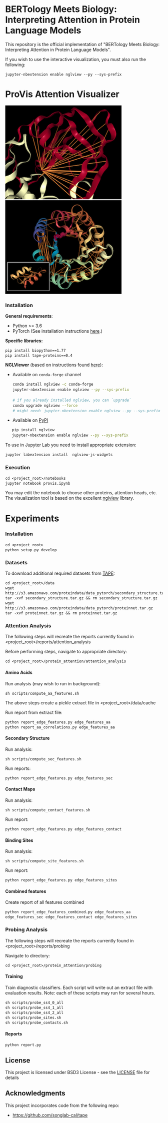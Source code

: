 # BERTology Meets Biology: Interpreting Attention in Protein Language Models

This repository is the official implementation of "BERTology Meets Biology: Interpreting Attention in Protein Language Models". 


If you wish to use the interactive visualization, you must also run the following:
```
jupyter-nbextension enable nglview --py --sys-prefix
```

# ProVis Attention Visualizer

![Image](images/vis3d_binding_sites.png?raw=true)  ![Image](images/vis3d_contact_map.png?raw=true)

### Installation
**General requirements**:
* Python >= 3.6
* PyTorch (See installation instructions [here](https://pytorch.org/).)

**Specific libraries:**
```
pip install biopython==1.77
pip install tape-proteins==0.4
```

**NGLViewer** (based on instructions found [here](https://github.com/arose/nglview#released-version])):

- Available on `conda-forge` channel

    ```bash
    conda install nglview -c conda-forge
    jupyter-nbextension enable nglview --py --sys-prefix
    
  # if you already installed nglview, you can `upgrade`
    conda upgrade nglview --force
    # might need: jupyter-nbextension enable nglview --py --sys-prefix
    ```

- Available on [PyPI](https://pypi.python.org/pypi/nglview/)

```bash
   pip install nglview
   jupyter-nbextension enable nglview --py --sys-prefix
```

To use in Jupyter Lab you need to install appropriate extension:

```bash
jupyter labextension install  nglview-js-widgets
```

### Execution

```
cd <project_root>/notebooks
jupyter notebook provis.ipynb
```

You may edit the notebook to choose other proteins, attention heads, etc. The visualization tool is based on the
excellent [nglview](https://github.com/arose/nglview) library.

# Experiments

### Installation

```setup
cd <project_root>
python setup.py develop
```


### Datasets

To download additional required datasets from [TAPE](https://github.com/songlab-cal/tape):

```setup
cd <project_root>/data
wget http://s3.amazonaws.com/proteindata/data_pytorch/secondary_structure.tar.gz
tar -xvf secondary_structure.tar.gz && rm secondary_structure.tar.gz
wget http://s3.amazonaws.com/proteindata/data_pytorch/proteinnet.tar.gz
tar -xvf proteinnet.tar.gz && rm proteinnet.tar.gz
```

### Attention Analysis

The following steps will recreate the reports currently found in <project_root>/reports/attention_analysis

Before performing steps, navigate to appropriate directory:
```
cd <project_root>/protein_attention/attention_analysis
```

#### Amino Acids

Run analysis (may wish to run in background):
```
sh scripts/compute_aa_features.sh
```
The above steps create a pickle extract file in <project_root>/data/cache

Run report from extract file:
```
python report_edge_features.py edge_features_aa
python report_aa_correlations.py edge_features_aa
```

#### Secondary Structure
Run analysis:
```
sh scripts/compute_sec_features.sh
```

Run reports:
```
python report_edge_features.py edge_features_sec
```
#### Contact Maps

Run analysis:
```
sh scripts/compute_contact_features.sh
```

Run report:
```
python report_edge_features.py edge_features_contact
```

#### Binding Sites
Run analysis:
```
sh scripts/compute_site_features.sh
```

Run report:
```
python report_edge_features.py edge_features_sites
```

#### Combined features
Create report of all features combined
```
python report_edge_features_combined.py edge_features_aa edge_features_sec edge_features_contact edge_features_sites
```

### Probing Analysis

The following steps will recreate the reports currently found in <project_root>/reports/probing


Navigate to directory:
```
cd <project_root>/protein_attention/probing
```

#### Training
Train diagnostic classifiers. Each script will write out an extract file with evaluation results. Note: each of these scripts may run for several hours.
```
sh scripts/probe_ss4_0_all
sh scripts/probe_ss4_1_all
sh scripts/probe_ss4_2_all
sh scripts/probe_sites.sh
sh scripts/probe_contacts.sh
```
#### Reports
```
python report.py
```

## License

This project is licensed under BSD3 License - see the [LICENSE](LICENSE) file for details

## Acknowledgments

This project incorporates code from the following repo:
* https://github.com/songlab-cal/tape

